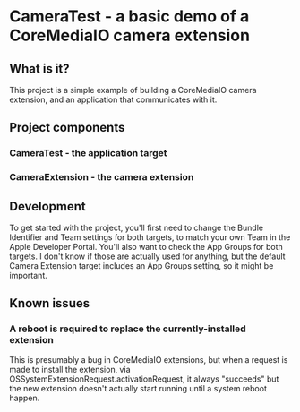 # CameraTest - a basic demo of a CoreMediaIO camera extension

## What is it?
This project is a simple example of building a CoreMediaIO camera extension, and an application that communicates with it.

## Project components
### CameraTest - the application target
### CameraExtension - the camera extension

## Development
To get started with the project, you'll first need to change the Bundle Identifier and Team settings for both targets, to match your own Team in the Apple Developer Portal. You'll also want to check the App Groups for both targets. I don't know if those are actually used for anything, but the default Camera Extension target includes an App Groups setting, so it might be important. 

## Known issues
### A reboot is required to replace the currently-installed extension
This is presumably a bug in CoreMediaIO extensions, but when a request is made to install the extension, via OSSystemExtensionRequest.activationRequest, it always "succeeds" but the new extension doesn't actually start running until a system reboot happen.

